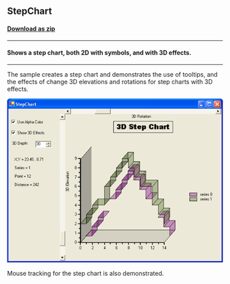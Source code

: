 ## StepChart
#### [Download as zip](https://minhaskamal.github.io/DownGit/#/home?url=https://github.com/GrapeCity/ComponentOne-WinForms-Samples/tree/master/NetFramework\Charts\VB\StepChart)
____
#### Shows a step chart, both 2D with symbols, and with 3D effects.
____
The sample creates a step chart and demonstrates the use of tooltips, and the effects of change 3D elevations and rotations for step charts with 3D effects.

![screenshot](screenshot.png)

Mouse tracking for the step chart is also demonstrated.